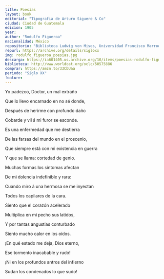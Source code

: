 ```yaml
---
title: Poesías
layout: book
editorial: "Tipografia de Arturo Siguere & Co"
ciudad: Ciudad de Guatemala
edicion: 1905
year: 
author: "Rodulfo Figueroa"
nacionalidad: México
repositorio: "Biblioteca Ludwig von Mises, Universidad Francisco Marroquín"
repurl: https://archive.org/details/sigloxx
img: rodulfo_figueroa_poesias.jpg
descarga: https://ia601405.us.archive.org/10/items/poesias-rodulfo-figueroa/Poes%C3%ADas%20-%20Rodulfo%20Figueroa.pdf
biblioteca: http://www.worldcat.org/oclc/50575886
comprar: https://amzn.to/33CbUaa
periodo: "Siglo XX"
feature: 
---
```

 
Yo padezco, Doctor, un mal extraño 

Que lo llevo encarnado en no sé donde, 

Después de herirme con profundo daño 

Cobarde y vil á mi furor se esconde. 


Es una enfermedad que me destierra 

De las farsas del mundo en el proscenio, 
 
Que siempre está con mi existencia en guerra

Y que se llama: cortedad de genio. 


Muchas formas los síntomas afectan

De mi dolencia indefinible y rara: 

Cuando miro á una hermosa se me inyectan 

Todos los capilares de la cara. 


Siento que el corazón acelerado 

Multiplica en mi pecho sus latidos, 

Y por tantas angustias conturbado 

Siento mucho calor en los oídos. 



¡En qué estado me deja, Dios eterno, 

Ese tormento inacabable y rudo! 

¡Ni en los profundos antros del infierno 

Sudan los condenados lo que sudo!
